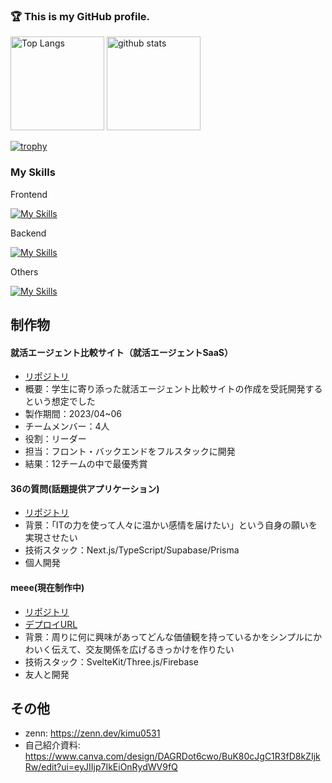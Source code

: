 ### 🏆 This is my GitHub profile.
<p align="left"> 
  <img alt="Top Langs" height="150px" src="https://github-readme-stats.vercel.app/api/top-langs/?username=kimukimuyuya&layout=compact&show_icons=true&theme=onedark" />
  <img alt="github stats" height="150px" src="https://github-readme-stats.vercel.app/api?username=kimukimuyuya&theme=onedark&show_icons=ture" />
</p>

[![trophy](https://github-profile-trophy.vercel.app/?username=kimukimuyuya)](https://github.com/ryo-ma/github-profile-trophy)
### My Skills
Frontend

[![My Skills](https://skillicons.dev/icons?i=html,css,tailwind,bootstrap,js,ts,vue,nextjs,react,svelte)](https://skillicons.dev)

Backend

[![My Skills](https://skillicons.dev/icons?i=ruby,rails,python,django,php,laravel,java,swift)](https://skillicons.dev)

Others

[![My Skills](https://skillicons.dev/icons?i=docker,supabase,vercel,firebase,mysql,postgres,postman,github,r)](https://skillicons.dev)

## 制作物
#### 就活エージェント比較サイト（就活エージェントSaaS）
- [リポジトリ](https://github.com/kimukimuyuya/teamdev-2023)
- 概要：学生に寄り添った就活エージェント比較サイトの作成を受託開発するという想定でした
- 製作期間：2023/04~06
- チームメンバー：4人
- 役割：リーダー
- 担当：フロント・バックエンドをフルスタックに開発
- 結果：12チームの中で最優秀賞

#### 36の質問(話題提供アプリケーション)
- [リポジトリ](https://github.com/kimukimuyuya/36-questions)
- 背景：「ITの力を使って人々に温かい感情を届けたい」という自身の願いを実現させたい
- 技術スタック：Next.js/TypeScript/Supabase/Prisma
- 個人開発

#### meee(現在制作中)
- [リポジトリ](https://github.com/CIATIAT/meee)
- [デプロイURL](https://meee.be/)
- 背景：周りに何に興味があってどんな価値観を持っているかをシンプルにかわいく伝えて、交友関係を広げるきっかけを作りたい
- 技術スタック：SvelteKit/Three.js/Firebase
- 友人と開発

## その他
- zenn: https://zenn.dev/kimu0531
- 自己紹介資料: https://www.canva.com/design/DAGRDot6cwo/BuK80cJgC1R3fD8kZIjkRw/edit?ui=eyJIIjp7IkEiOnRydWV9fQ
